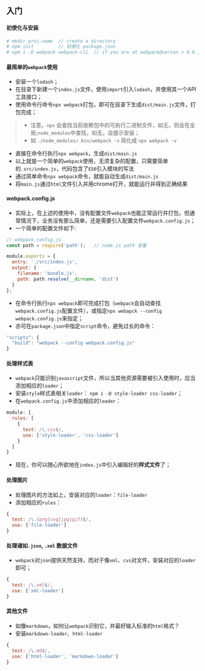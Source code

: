 ## 入门

#### 初使化与安装

```bash
# mkdir proj-name  // create a directory    
# npm init         // 初使化 package.json 
# npm i -D webpack webpack-cli  // if you are at webpack@verson > 4.0 ,you should install webpack-cli
```

#### 最简单的`webpack`使用

* 安装一个`lodash`；
* 在目录下新建一个`index.js`文件，使用`import`引入`lodash`，并使用其一个API工具接口；
* 使用命令行命令`npx webpack`打包，即可在目录下生成`dist/main.js`文件，打包完成；

> * 注意，`npx` 会查找当前依赖包中的可执行二进制文件，如无，则会在全局;`node_modules`中查找，如无，会提示安装；
> * 如 `./node_modules/.bin/webpack -v` 简化成 `npx webpack -v`

* 直接在命令行执行`npx webpack`，生成`dist/main.js`
* 以上就是一个简单的`webpack`使用，无须复杂的配置，只需要简单的`.src/index.js`，代码包含了`ES6`引入模块的写法
* 通过简单命令`npx webpack`命令，就能自动生成`dist/main.js`
* 将`main.js`通过`html`文件引入并用chrome打开，就能运行并得到正确结果


#### webpack.config.js

* 实际上，在上述的使用中，没有配置文件`webpack`也能正常运行并打包，但通常情况下，业务没有那么简单，还是需要引入配置文件`webpack.config.js`；
* 一个简单的配置文件如下: 

```js
// webpack.config.js
const path = require('path');   // node.js path 变量

module.exports = {
  entry: './src/index.js',
  output: {
    filename: 'bundle.js',
    path: path.resolve(__dirname, 'dist')
  }
};
```


* 在命令行执行`npx webpack`即可完成打包（`webpack`会自动查找`webpack.config.js`配置文件），或指定`npx webapck --config webpack.config.js`来指定；
* 亦可在`package.json`中指定`script`命令，避免过长的命令：

```js
"scripts": {
  "build": "webpack --config webpack.config.js"
}
```



#### 处理样式表

* `webpack`只能识别`javascript`文件，所以当其他资源需要被引入使用时，应当添加相应的`loader`；
* 安装`style`样式表相关`loader`： `npm i -D style-loader css-loader`；
* 在`webpack.config.js`中添加相应的`loader`：

```js
module: {
  rules: [
    {
      test: /\.css$/,
      use: ['style-loader', 'css-loader']
    }
  ]
}
```

* 现在，你可以随心所欲地在`index.js`中引入编辑好的**样式文件**了；

#### 处理图片

* 处理图片的方法如上，安装对应的`loader`：`file-loader`
* 添加相应的`rules`：

```js
{
  test: /\.(png|svg|jpg|gif)$/,
  use: ['file-loader']
}
```

#### 处理诸如`.json`, `.xml` 数据文件

* `webpack`对`json`提供天然支持，而对于像`xml`、`cvs`对文件，安装对应的`loader`即可；

```js
{
  test: /\.xml$/,
  use: ['xml-loader']
}
```

#### 其他文件

* 如像`markdown`，如何让`webpack`识别它，并最好输入标准的`html`格式？
* 安装`markdown-loader`、`html-loader`

```js
{
  test: /\.md$/,
  use: ['html-loader', 'markdown-loader']
}
```


